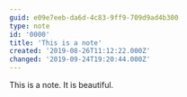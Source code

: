 ```yaml
---
guid: e09e7eeb-da6d-4c83-9ff9-709d9ad4b300
type: note
id: '0000'
title: 'This is a note'
created: '2019-08-26T11:12:22.000Z'
changed: '2019-09-24T19:20:44.000Z'
---
```


This is a note. It is beautiful.